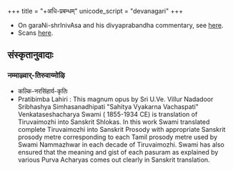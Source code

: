 +++
title = "+अधि-प्रबन्धम्"
unicode_script = "devanagari"
+++

- On garaNi-shrInivAsa and his divyaprabandha commentary, see [here](/notes/sapiens/branches/Aryan/satem/indo-iranian/indo-aryan/v1/persons/sage-bloodlines/AngIrasaH/dattakAngIrasAH/paurakutsAH/nAthamuniH/prajAH/articles/garaNi-shrInivAsa-exegesis/).
- Scans [here](https://archive.org/details/divya-prabandha-pratipadArtha).

## संस्कृतानुवादाः

### नम्माऴ्वार्-तिरुवाय्मोऴि
- कल्कि-नरसिंहार्य-कृतिः
- Pratibimba Lahiri : This magnum opus by Sri U.Ve. Villur Nadadoor Sribhashya Simhasanadhipati "Sahitya Vyakarna Vachaspati"  Venkataseshacharya Swami ( 1855-1934 CE) is translation of Tiruvaimozhi into Sanskrit Shlokas. In this work Swami translated complete Tiruvaimozhi into Sanskrit Prosody with appropriate Sanskrit prosody metre corresponding to each Tamil prosody metre used by Swami Nammazhwar in each decade of Tiruvaimozhi. Swami has also ensured that the meaning and gist of each pasuram as explained by various Purva Acharyas comes out clearly in Sanskrit translation. 
